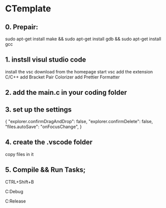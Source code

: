 # CTemplate


## 0. Prepair:
  sudo apt-get install make &&
  sudo apt-get install gdb &&
  sudo apt-get install gcc 
  
## 1. instsll visul studio code
  install the vsc download from the homepage
  start vsc
  add the extension C/C++
  add Bracket Pair Colorizer
  add Prettier Formatter

## 2. add the main.c in your coding folder

## 3. set up the settings
  {
    "explorer.confirmDragAndDrop": false,
    "explorer.confirmDelete": false,
    "files.autoSave": "onFocusChange",
  }

## 4. create the .vscode folder
  copy files in it
  
## 5. Compile && Run Tasks;
 
 CTRL+Shift+B
 
 
 C:Debug
 
 C:Release
 
 
